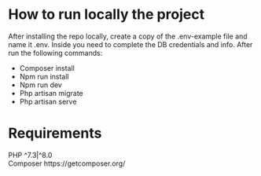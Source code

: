 <h1>How to run locally the project</h1>
After installing the repo locally, create a copy of the .env-example file and name it .env. Inside you need to complete the DB credentials and info.
After run the following commands:
<ul>
    <li>Composer install</li>
    <li>Npm run install</li>
    <li>Npm run dev</li>
    <li>Php artisan migrate</li>
    <li>Php artisan serve</li>
</ul>
<h1>Requirements</h1>
PHP ^7.3|^8.0 <br>
Composer https://getcomposer.org/
